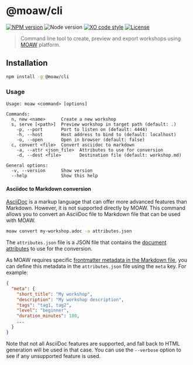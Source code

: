 # @moaw/cli

[![NPM version](https://img.shields.io/npm/v/@moaw/cli.svg)](https://www.npmjs.com/package/@moaw/cli)
![Node version](https://img.shields.io/node/v/@moaw/cli.svg)
[![XO code style](https://img.shields.io/badge/code_style-XO-5ed9c7.svg)](https://github.com/sindresorhus/xo)
[![License](https://img.shields.io/badge/license-MIT-blue.svg)](LICENSE)

> Command line tool to create, preview and export workshops using [MOAW](https://aka.ms/moaw) platform.

## Installation

```bash
npm install -g @moaw/cli
```

### Usage

```
Usage: moaw <command> [options]

Commands:
  n, new <name>      Create a new workshop
  s, serve [<path>]  Preview workshop in target path (default: .)
    -p, --port       Port to listen on (default: 4444)
    -h, --host       Host address to bind to (default: localhost)
    -o, --open       Open in browser (default: false)
  c, convert <file>  Convert asciidoc to markdown
    -a, --attr <json_file>  Attributes to use for conversion
    -d, --dest <file>       Destination file (default: workshop.md)

General options:
  -v, --version      Show version
  --help             Show this help
```

#### Asciidoc to Markdown conversion

[AsciiDoc](https://asciidoctor.org/docs/asciidoc-syntax-quick-reference/) is a markup language that can offer more advanced features than Markdown. However, it is not supported directly by MOAW. This command allows you to convert an AsciiDoc file to Markdown file that can be used with MOAW.

```bash
moaw convert my-workshop.adoc -a attributes.json
```

The `attributes.json` file is a JSON file that contains the [document attributes](https://docs.asciidoctor.org/asciidoc/latest/attributes/document-attributes/) to use for the conversion.

As MOAW requires specific [frontmatter metadata in the Markdown file](../../template/workshop/workshop.md?plain=1), you can define this metadata in the `attributes.json` file using the `meta` key. For example:

```json
{
  "meta": {
    "short_title": "My workshop",
    "description": "My workshop description",
    "tags": "tag1, tag2",
    "level": "beginner",
    "duration_minutes": 180,
    ...
  }
}
```

Note that not all AsciiDoc features are supported, and fall back to HTML generation will be used in that case. You can use the `--verbose` option to see if any unsupported feature is used.
